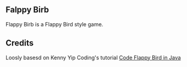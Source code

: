 ## Falppy Birb
Flappy Birb is a Flappy Bird style game. 


## Credits
Loosly basesd on Kenny Yip Coding's tutorial [Code Flappy Bird in Java](https://youtu.be/Xw2MEG-FBsE?si=alsffBxDHtVXFcpl)

